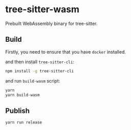 # tree-sitter-wasm

Prebuilt WebAssembly binary for tree-sitter.

## Build

Firstly, you need to ensure that you have `docker` installed.

and then install `tree-sitter-cli`:

```sh
npm install -g tree-sitter-cli
```

and run `build-wasm` script:

```sh
yarn
yarn build-wasm
```

## Publish

```sh
yarn run release
```

